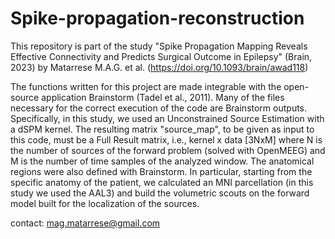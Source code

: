 # Spike-propagation-reconstruction
This repository is part of the study "Spike Propagation Mapping Reveals Effective Connectivity and Predicts Surgical Outcome in Epilepsy" (Brain, 2023) by Matarrese M.A.G. et al. (https://doi.org/10.1093/brain/awad118)

The functions written for this project are made integrable with the open-source application Brainstorm (Tadel et al., 2011). Many of the files necessary for the correct execution of the code are Brainstorm outputs. Specifically, in this study, we used an Unconstrained Source Estimation with a dSPM kernel. The resulting matrix "source_map", to be given as input to this code, must be a Full Result matrix, i.e., kernel x data [3NxM] where N is the number of sources of the forward problem (solved with OpenMEEG) and M is the number of time samples of the analyzed window. The anatomical regions were also defined with Brainstorm. In particular, starting from the specific anatomy of the patient, we calculated an MNI parcellation (in this study we used the AAL3) and build the volumetric scouts on the forward model built for the localization of the sources.

contact: mag.matarrese@gmail.com
